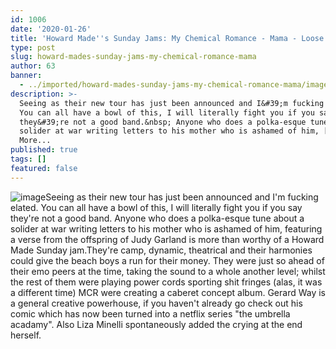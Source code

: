 ```yaml
---
id: 1006
date: '2020-01-26'
title: 'Howard Made''s Sunday Jams: My Chemical Romance - Mama - Loose Lips'
type: post
slug: howard-mades-sunday-jams-my-chemical-romance-mama
author: 63
banner:
  - ../imported/howard-mades-sunday-jams-my-chemical-romance-mama/image1006.jpeg
description: >-
  Seeing as their new tour has just been announced and I&#39;m fucking elated.
  You can all have a bowl of this, I will literally fight you if you say
  they&#39;re not a good band.&nbsp; Anyone who does a polka-esque tune about a
  solider at war writing letters to his mother who is ashamed of him, [...]Read
  More...
published: true
tags: []
featured: false
---
```

![image](../../imported/howard-mades-sunday-jams-my-chemical-romance-mama/image1006.jpeg)Seeing as their new tour has just been announced and I'm fucking elated. You can all have a bowl of this, I will literally fight you if you say they're not a good band. Anyone who does a polka-esque tune about a solider at war writing letters to his mother who is ashamed of him, featuring a verse from the offspring of Judy Garland is more than worthy of a Howard Made Sunday jam.They're camp, dynamic, theatrical and their harmonies could give the beach boys a run for their money. They were just so ahead of their emo peers at the time, taking the sound to a whole another level; whilst the rest of them were playing power cords sporting shit fringes (alas, it was a different time) MCR were creating a caberet concept album. Gerard Way is a general creative powerhouse, if you haven't already go check out his comic which has now been turned into a netflix series "the umbrella acadamy". Also Liza Minelli spontaneously added the crying at the end herself.